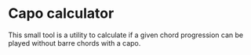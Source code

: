 # Capo calculator

This small tool is a utility to calculate if a given chord progression can be played without barre chords with a capo.
